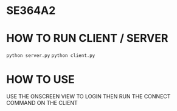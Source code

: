# SE364A2

# HOW TO RUN CLIENT / SERVER

`python server.py`
`python client.py`

# HOW TO USE

USE THE ONSCREEN VIEW TO LOGIN THEN RUN THE CONNECT COMMAND ON THE CLIENT
